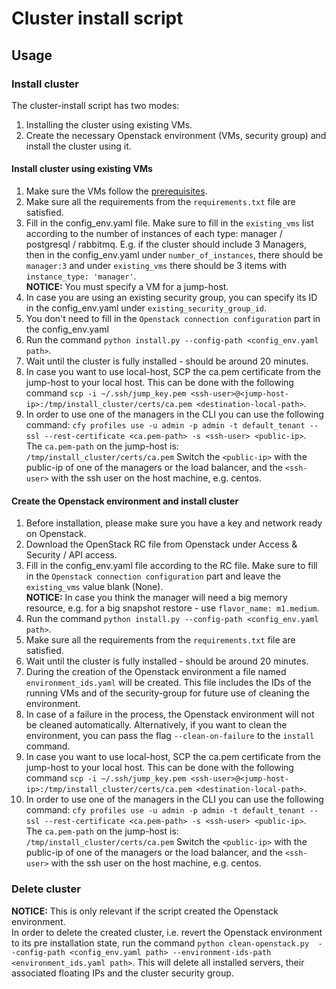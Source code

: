 # Cluster install script

## Usage

### Install cluster

The cluster-install script has two modes:
1. Installing the cluster using existing VMs. 
1. Create the necessary Openstack environment (VMs, security group) and install the cluster using it.   

#### Install cluster using existing VMs
1. Make sure the VMs follow the [prerequisites](https://docs.cloudify.co/5.0.5/install_maintain/installation/prerequisites/#cloudify-cluster).
1. Make sure all the requirements from the `requirements.txt` file are satisfied. 
1. Fill in the config_env.yaml file. Make sure to fill in the `existing_vms` list 
according to the number of instances of each type: manager / postgresql / rabbitmq. 
E.g. if the cluster should include 3 Managers, then in the config_env.yaml under `number_of_instances`, there should be `manager:3`
and under `existing_vms` there should be 3 items with `instance_type: 'manager'`.   
**NOTICE:** You must specify a VM for a jump-host.
1. In case you are using an existing security group, you can specify its ID in the config_env.yaml under `existing_security_group_id`.
1. You don't need to fill in the `Openstack connection configuration` part in the config_env.yaml
1. Run the command `python install.py --config-path <config_env.yaml path>`.
1. Wait until the cluster is fully installed - should be around 20 minutes. 
1. In case you want to use local-host, SCP the ca.pem certificate from the jump-host to your local host.
This can be done with the following command `scp -i ~/.ssh/jump_key.pem <ssh-user>@<jump-host-ip>:/tmp/install_cluster/certs/ca.pem <destination-local-path>`.
1. In order to use one of the managers in the CLI you can use the following command:
`cfy profiles use -u admin -p admin -t default_tenant --ssl --rest-certificate <ca.pem-path> -s <ssh-user> <public-ip>`.  
The `ca.pem-path` on the jump-host is: `/tmp/install_cluster/certs/ca.pem`
Switch the `<public-ip>` with the public-ip of one of the managers or the load balancer,
and the `<ssh-user>` with the ssh user on the host machine, e.g. centos.

#### Create the Openstack environment and install cluster
1. Before installation, please make sure you have a key and network ready on Openstack. 
1. Download the OpenStack RC file from Openstack under Access & Security / API access.
1. Fill in the config_env.yaml file according to the RC file. Make sure to fill in the `Openstack connection configuration` part and leave the `existing_vms` value blank (None).     
**NOTICE:** In case you think the manager will need a big memory resource, e.g. for a big snapshot restore - use `flavor_name: m1.medium`. 
1. Run the command `python install.py --config-path <config_env.yaml path>`.
1. Make sure all the requirements from the `requirements.txt` file are satisfied. 
1. Wait until the cluster is fully installed - should be around 20 minutes. 
1. During the creation of the Openstack environment a file named `environment_ids.yaml` will 
be created. This file includes the IDs of the running VMs and of the security-group for future use of cleaning the environment.  
1. In case of a failure in the process, the Openstack environment will not be cleaned automatically.
Alternatively, if you want to clean the environment, you can pass the flag `--clean-on-failure` to the `install` command.  
1. In case you want to use local-host, SCP the ca.pem certificate from the jump-host to your local host.
This can be done with the following command `scp -i ~/.ssh/jump_key.pem <ssh-user>@<jump-host-ip>:/tmp/install_cluster/certs/ca.pem <destination-local-path>`.
1. In order to use one of the managers in the CLI you can use the following command:
`cfy profiles use -u admin -p admin -t default_tenant --ssl --rest-certificate <ca.pem-path> -s <ssh-user> <public-ip>`.  
The `ca.pem-path` on the jump-host is: `/tmp/install_cluster/certs/ca.pem`
Switch the `<public-ip>` with the public-ip of one of the managers or the load balancer,
and the `<ssh-user>` with the ssh user on the host machine, e.g. centos.  


### Delete cluster
**NOTICE:** This is only relevant if the script created the Openstack environment.     
In order to delete the created cluster, i.e. revert the Openstack environment to 
its pre installation state, run the command `python clean-openstack.py 
--config-path <config_env.yaml path> --environment-ids-path <environment_ids.yaml path>`.
This will delete all installed servers, their associated floating IPs and the cluster security group. 
